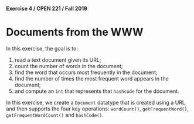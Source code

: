 **Exercise 4 / CPEN 221 / Fall 2019**
# Documents from the WWW

In this exercise, the goal is to:

1. read a text document given its URL;
2. count the number of words in the document;
3. find the word that occurs most frequently in the document;
4. find the number of times the most frequent word appears in the document;
5. and compute an `int` that represents that `hashcode` for the document.

In this exercise, we create a `Document` datatype that is created using a URL and then supports the four key operations: `wordCount()`, `getFrequentWord()`, `getFrequentWordCount()` and `hashCode()`.